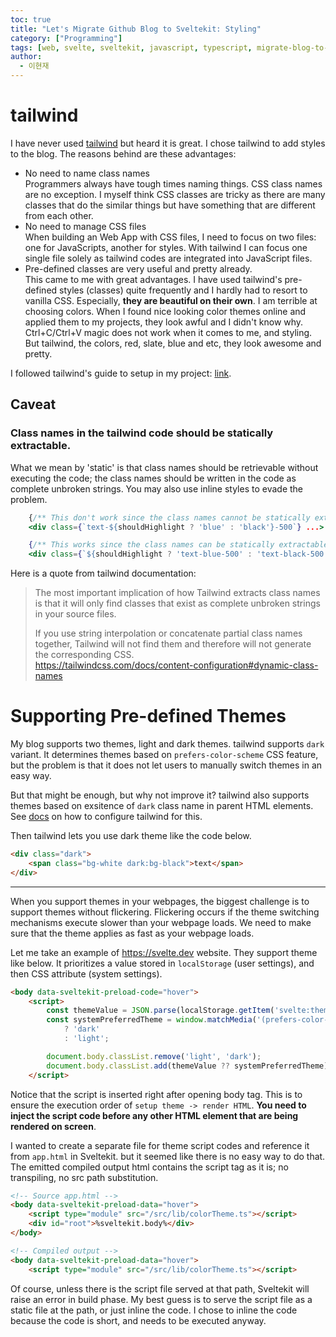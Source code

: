 ```yaml
---
toc: true
title: "Let's Migrate Github Blog to Sveltekit: Styling"
category: ["Programming"]
tags: [web, svelte, sveltekit, javascript, typescript, migrate-blog-to-sveltekit, css, tailwind]
author:
  - 이현재
---
```


# tailwind
I have never used [tailwind][tailwind] but heard it is great.
I chose tailwind to add styles to the blog. The reasons behind are these advantages:

- No need to name class names<br>
    Programmers always have tough times naming things. CSS class names are no exception.
    I myself think CSS classes are tricky as there are many classes that do the similar things
    but have something that are different from each other.
- No need to manage CSS files<br>
    When building an Web App with CSS files, I need to focus on two files: one for JavaScripts, another for styles.
    With tailwind I can focus one single file solely as tailwind codes are integrated into JavaScript files.
- Pre-defined classes are very useful and pretty already.<br>
    This came to me with great advantages. I have used tailwind's pre-defined styles (classes) quite frequently
    and I hardly had to resort to vanilla CSS. Especially, **they are beautiful on their own**. I am terrible at choosing colors.
    When I found nice looking color themes online and applied them to my projects, they look awful and I didn't know why.
    Ctrl+C/Ctrl+V magic does not work when it comes to me, and styling.
    But tailwind, the colors, red, slate, blue and etc, they look awesome and pretty.

I followed tailwind's guide to setup in my project: [link](https://tailwindcss.com/docs/guides/sveltekit).

## Caveat
### Class names in the tailwind code should be **statically** extractable.
What we mean by 'static' is that class names should be retrievable without executing the code;
the class names should be written in the code as complete unbroken strings.
You may also use inline styles to evade the problem.

```jsx
    {/** This don't work since the class names cannot be statically extractable. */}
    <div class={`text-${shouldHighlight ? 'blue' : 'black'}-500`} ...>

    {/** This works since the class names can be statically extractable. */}
    <div class={`${shouldHighlight ? 'text-blue-500' : 'text-black-500'}`} ...>
```

Here is a quote from tailwind documentation:

> The most important implication of how Tailwind extracts class names is that
> it will only find classes that exist as complete unbroken strings in your source files.
>
> If you use string interpolation or concatenate partial class names together,
> Tailwind will not find them and therefore will not generate the corresponding CSS.<br>
> https://tailwindcss.com/docs/content-configuration#dynamic-class-names

# Supporting Pre-defined Themes
My blog supports two themes, light and dark themes.
tailwind supports `dark` variant. It determines themes based on `prefers-color-scheme` CSS feature,
but the problem is that it does not let users to manually switch themes in an easy way.

But that might be enough, but why not improve it?
tailwind also supports themes based on exsitence of `dark` class name in parent HTML elements.
See [docs](https://tailwindcss.com/docs/dark-mode#toggling-dark-mode-manually)
on how to configure tailwind for this.

Then tailwind lets you use dark theme like the code below.
```html
<div class="dark">
    <span class="bg-white dark:bg-black">text</span>
</div>
```

---

When you support themes in your webpages, the biggest challenge is to support themes without flickering.
Flickering occurs if the theme switching mechanisms execute slower than your webpage loads.
We need to make sure that the theme applies as fast as your webpage loads.

Let me take an example of https://svelte.dev website.
They support theme like below.
It prioritizes a value stored in `localStorage` (user settings),
and then CSS attribute (system settings).

```html
<body data-sveltekit-preload-code="hover">
    <script>
        const themeValue = JSON.parse(localStorage.getItem('svelte:theme'))?.current;
        const systemPreferredTheme = window.matchMedia('(prefers-color-scheme: dark)').matches
            ? 'dark'
            : 'light';

        document.body.classList.remove('light', 'dark');
        document.body.classList.add(themeValue ?? systemPreferredTheme);
    </script>
```

Notice that the script is inserted right after opening body tag.
This is to ensure the execution order of `setup theme -> render HTML`.
**You need to inject the script code before any other HTML element that are being rendered on screen**.

I wanted to create a separate file for theme script codes
and reference it from `app.html` in Sveltekit.
but it seemed like there is no easy way to do that.<br>
The emitted compiled output html contains the script tag as it is;
no transpiling, no src path substitution.

```html
<!-- Source app.html -->
<body data-sveltekit-preload-data="hover">
    <script type="module" src="/src/lib/colorTheme.ts"></script>
    <div id="root">%sveltekit.body%</div>
</body>

<!-- Compiled output -->
<body data-sveltekit-preload-data="hover">
    <script type="module" src="/src/lib/colorTheme.ts"></script>
```

Of course, unless there is the script file served at that path,
Sveltekit will raise an error in build phase.
My best guess is to serve the script file as a static file at the path,
or just inline the code.
I chose to inline the code because the code is short, and needs to be executed anyway.

[tailwind]: https://tailwindcss.com/docs
